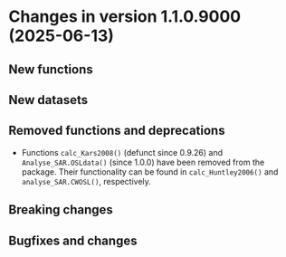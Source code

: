 




<!-- NEWS.md was auto-generated by NEWS.Rmd. Please DO NOT edit by hand!-->

# Changes in version 1.1.0.9000 (2025-06-13)

## New functions

## New datasets

## Removed functions and deprecations

- Functions `calc_Kars2008()` (defunct since 0.9.26) and
  `Analyse_SAR.OSLdata()` (since 1.0.0) have been removed from the
  package. Their functionality can be found in `calc_Huntley2006()` and
  `analyse_SAR.CWOSL()`, respectively.

## Breaking changes

## Bugfixes and changes
